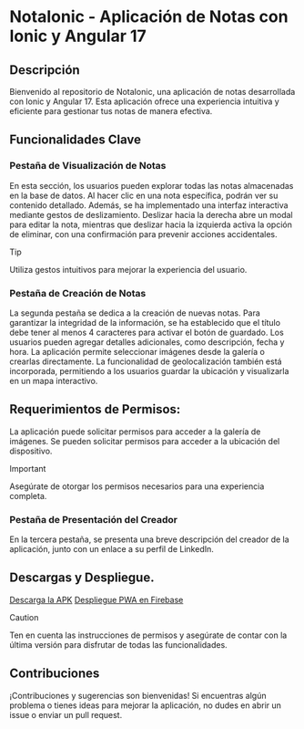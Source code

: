 # NotaIonic - Aplicación de Notas con Ionic y Angular 17

## Descripción
Bienvenido al repositorio de NotaIonic, una aplicación de notas desarrollada con Ionic y Angular 17. Esta aplicación ofrece una experiencia intuitiva y eficiente para gestionar tus notas de manera efectiva.

## Funcionalidades Clave
### Pestaña de Visualización de Notas
En esta sección, los usuarios pueden explorar todas las notas almacenadas en la base de datos. Al hacer clic en una nota específica, podrán ver su contenido detallado. Además, se ha implementado una interfaz interactiva mediante gestos de deslizamiento. Deslizar hacia la derecha abre un modal para editar la nota, mientras que deslizar hacia la izquierda activa la opción de eliminar, con una confirmación para prevenir acciones accidentales.

>[!TIP]
>Utiliza gestos intuitivos para mejorar la experiencia del usuario.

### Pestaña de Creación de Notas
La segunda pestaña se dedica a la creación de nuevas notas. Para garantizar la integridad de la información, se ha establecido que el título debe tener al menos 4 caracteres para activar el botón de guardado. Los usuarios pueden agregar detalles adicionales, como descripción, fecha y hora. La aplicación permite seleccionar imágenes desde la galería o crearlas directamente. La funcionalidad de geolocalización también está incorporada, permitiendo a los usuarios guardar la ubicación y visualizarla en un mapa interactivo.

## Requerimientos de Permisos:

La aplicación puede solicitar permisos para acceder a la galería de imágenes.
Se pueden solicitar permisos para acceder a la ubicación del dispositivo.
>[!IMPORTANT]
>Asegúrate de otorgar los permisos necesarios para una experiencia completa.

### Pestaña de Presentación del Creador
En la tercera pestaña, se presenta una breve descripción del creador de la aplicación, junto con un enlace a su perfil de LinkedIn.

## Descargas y Despliegue.
[Descarga la APK](https://github.com/isabelroldan/NoteaIonic/releases/tag/new)
[Despliegue PWA en Firebase](https://noteaionic-cc30d.firebaseapp.com)

>[!CAUTION]
>Ten en cuenta las instrucciones de permisos y asegúrate de contar con la última versión para disfrutar de todas las funcionalidades.

## Contribuciones
¡Contribuciones y sugerencias son bienvenidas! Si encuentras algún problema o tienes ideas para mejorar la aplicación, no dudes en abrir un issue o enviar un pull request.
